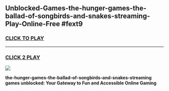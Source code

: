 
## Unblocked-Games-the-hunger-games-the-ballad-of-songbirds-and-snakes-streaming-Play-Online-Free #fext9
<h3>
<a href="https://us.freeplayer.one?title=the-hunger-games-the-ballad-of-songbirds-and-snakes-streaming&ref=10M">CLICK TO PLAY</a></h3>
<hr>

<h3>
<a href="https://us.freeplayer.one?title=the-hunger-games-the-ballad-of-songbirds-and-snakes-streaming&ref=10M">CLICK 2 PLAY</a>
  
</h3>

<a href="https://us.freeplayer.one?title=the-hunger-games-the-ballad-of-songbirds-and-snakes-streaming&ref=10M"><img src="https://clearcache.store/games.png"></a>


**the-hunger-games-the-ballad-of-songbirds-and-snakes-streaming games unblocked: Your Gateway to Fun and Accessible Online Gaming**
